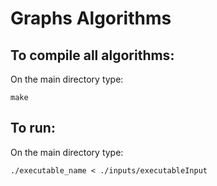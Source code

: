 # Graphs Algorithms

## To compile all algorithms:
On the main directory type:
```
make
```

## To run:
On the main directory type:
```
./executable_name < ./inputs/executableInput
```
